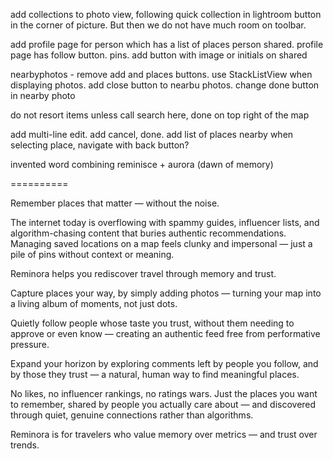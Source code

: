 add collections to photo view, following quick collection in lightroom
button in the corner of picture. But then we do not have much room on toolbar. 

add profile page for person which has a list of places person shared. profile page has follow button. pins.
add button with image or initials on shared 

nearbyphotos - remove add and places buttons. use StackListView when displaying photos. add close button to nearbu photos. change done button in nearby photo 

do not resort items unless call search here, done on top right of the map

add multi-line edit. add cancel, done. add list of places nearby
when selecting place, navigate with back button?



 invented word combining reminisce + aurora (dawn of memory)
 
==========

Remember places that matter — without the noise.

The internet today is overflowing with spammy guides, influencer lists, and algorithm-chasing content that buries authentic recommendations. Managing saved locations on a map feels clunky and impersonal — just a pile of pins without context or meaning.

Reminora helps you rediscover travel through memory and trust.

Capture places your way, by simply adding photos — turning your map into a living album of moments, not just dots.

Quietly follow people whose taste you trust, without them needing to approve or even know — creating an authentic feed free from performative pressure.

Expand your horizon by exploring comments left by people you follow, and by those they trust — a natural, human way to find meaningful places.

No likes, no influencer rankings, no ratings wars.
Just the places you want to remember, shared by people you actually care about — and discovered through quiet, genuine connections rather than algorithms.

Reminora is for travelers who value memory over metrics — and trust over trends.

